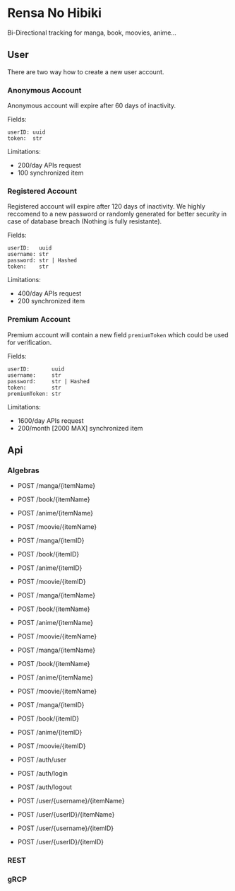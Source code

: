 # Rensa No Hibiki

Bi-Directional tracking for manga, book, moovies, anime...

## User

There are two way how to create a new user account.

### Anonymous Account

Anonymous account will expire after 60 days of inactivity.

Fields:

```
userID: uuid
token:  str
```

Limitations:

- 200/day APIs request
- 100 synchronized item

### Registered Account

Registered account will expire after 120 days of inactivity.
We highly reccomend to a new password or randomly generated
for better security in case of database breach (Nothing is fully 
resistante).

Fields:

```
userID:   uuid
username: str
password: str | Hashed
token:    str
```

Limitations:

- 400/day APIs request
- 200 synchronized item

### Premium Account

Premium account will contain a new field `premiumToken` which could be
used for verification.

Fields:

```
userID:       uuid
username:     str
password:     str | Hashed
token:        str
premiumToken: str
```

Limitations:

- 1600/day APIs request
- 200/month [2000 MAX] synchronized item 

## Api

### Algebras

- POST /manga/{itemName}
- POST /book/{itemName}
- POST /anime/{itemName}
- POST /moovie/{itemName}

- POST /manga/{itemID}
- POST /book/{itemID}
- POST /anime/{itemID}
- POST /moovie/{itemID}

- POST /manga/{itemName}
- POST /book/{itemName}
- POST /anime/{itemName}
- POST /moovie/{itemName}

- POST /manga/{itemName}
- POST /book/{itemName}
- POST /anime/{itemName}
- POST /moovie/{itemName}

- POST /manga/{itemID}
- POST /book/{itemID}
- POST /anime/{itemID}
- POST /moovie/{itemID}

- POST /auth/user
- POST /auth/login
- POST /auth/logout

- POST /user/{username}/{itemName}
- POST /user/{userID}/{itemName}
- POST /user/{username}/{itemID}
- POST /user/{userID}/{itemID}

### REST

### gRCP


